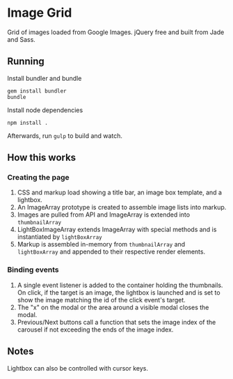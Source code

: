 # Image Grid

Grid of images loaded from Google Images. jQuery free and built from Jade and Sass.

## Running

Install bundler and bundle

    gem install bundler
    bundle

Install node dependencies

    npm install .

Afterwards, run `gulp` to build and watch.

## How this works

### Creating the page

1. CSS and markup load showing a title bar, an image box template, and a
   lightbox.
2. An ImageArray prototype is created to assemble image lists into markup.
3. Images are pulled from API and ImageArray is extended into `thumbnailArray`
4. LightBoxImageArray extends ImageArray with special methods and is
   instantiated by `lightBoxArray`
5. Markup is assembled in-memory from `thumbnailArray` and `lightBoxArray`
   and appended to their respective render elements.

### Binding events

1. A single event listener is added to the container holding the thumbnails.
   On click, if the target is an image, the lightbox is launched and is set to
   show the image matching the id of the click event's target.
2. The "x" on the modal or the area around a visible modal closes the modal.
3. Previous/Next buttons call a function that sets the image index of the
   carousel if not exceeding the ends of the image index.

## Notes

Lightbox can also be controlled with cursor keys.
